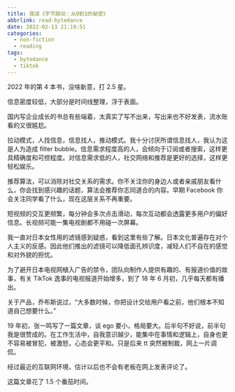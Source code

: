 ```yaml
---
title: 我读《字节跳动：从0到1的秘密》
abbrlink: read-bytedance
date: 2022-02-13 21:19:51
categories:
  - non-fiction
  - reading
tags:
  - bytedance
  - tiktok
---
```


2022 年的第 4 本书，没啥新意，打 2.5 星。

信息密度较低，大部分是时间线整理，浮于表面。

国内写企业成长的书总有些端着，太真实了写不出来，写出来也不好发表，流水账看的又很尴尬。

拉动模式，人找信息，信息找人，推动模式。我十分讨厌所谓信息找人，我认为这是人为造成 filter bubble。信息需求程度高的人，会倾向于订阅或者搜索，这样更具精确度和可控程度。对信息需求低的人，社交网络和推荐是更好的选择，这样更轻松娱乐。

推荐算法，可以消除对社交关系的需求。你不关注你的身边人或者亲戚朋友看什么，你会找到感兴趣的话题，算法会推荐你志同道合的内容。早期 Facebook 你会关注同学看了什么，现在这层关系不再重要。

短视频的交互更频繁，每分钟会多次点击滑动，每次互动都会透露更多用户的偏好信息。长视频可能一集电视剧都不用碰一次屏幕。

我一直对日本女性用的滤镜感到疑惑，看到这里有些了解。日本文化普遍存在对个人主义的反感。因此他们推出的滤镜可以降低面孔辨识度，减轻人们不自在的感觉和对外貌的担忧。

为了避开日本电视网植入广告的禁令，团队向制作人提供有趣的、有报道价值的故事，有关 TikTok 逸事的电视报道开始增多，到了 18 年 6 月初，几乎每天都有播出。

关于产品，乔布斯说过，“大多数时候，你把设计交给用户看之前，他们根本不知道自己想要什么。”

19 年初，张一鸣写了一篇文章，谈 ego 要小，格局要大。后半句不好说，前半句我是很赞成的。在工作生活中，自我意识越少，能集中在事情和逻辑上，自身也更不容易被冒犯，被激怒，心态会更平和。只是后来 tt 突然被制裁，网上一片调侃。

经过最近的互联网环境，估计以后也不会有老板在网上发表评论了。

这篇文章花了 1.5 个番茄时间。
